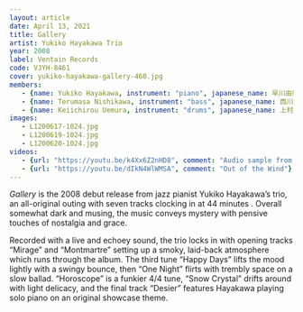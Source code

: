 ```yaml
---
layout: article
date: April 13, 2021
title: Gallery
artist: Yukiko Hayakawa Trio
year: 2008
label: Ventain Records
code: VJYH-8461
cover: yukiko-hayakawa-gallery-460.jpg
members:
   - {name: Yukiko Hayakawa, instrument: "piano", japanese_name: 早川由紀子, url: "http://hayakawa-yukiko.com"}
   - {name: Terumasa Nishikawa, instrument: "bass", japanese_name: 西川輝正}
   - {name: Keiichirou Uemura, instrument: "drums", japanese_name: 上村計一郎}
images:
   - L1200617-1024.jpg
   - L1200619-1024.jpg
   - L1200620-1024.jpg
videos: 
   - {url: "https://youtu.be/k4Xx6Z2nHD8", comment: "Audio sample from “Mirage”, the opening track on the album"}
   - {url: "https://youtu.be/dIkN4WlWMSA", comment: "Out of the Wind"}
---
```



*Gallery* is the 2008 debut release from jazz pianist Yukiko Hayakawa’s trio, an all-original outing with seven tracks clocking in at 44 minutes . Overall somewhat dark and musing, the music conveys mystery with pensive touches of nostalgia and grace.

Recorded with a live and echoey sound, the trio locks in with opening tracks “Mirage” and “Montmartre” setting up a smoky, laid-back atmosphere which runs through the album. The third tune “Happy Days” lifts the mood lightly with a swingy bounce, then “One Night” flirts with trembly space on a slow ballad. “Horoscope” is a funkier 4/4 tune, “Snow Crystal” drifts around with light delicacy, and the final track “Desier” features Hayakawa playing solo piano on an original showcase theme.






